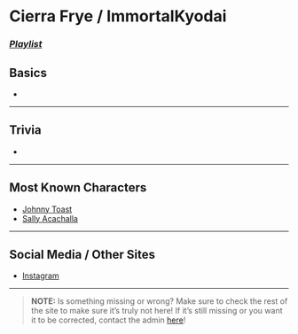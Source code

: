 # Cierra Frye / ImmortalKyodai
### [*Playlist*](https://www.youtube.com/playlist?list=PLwlijWXtmIKiReI9-gYwSiZPgcMnf8cQUm)

## Basics
- 

----

## Trivia
- 

----

## Most Known Characters
- [Johnny Toast]()
- [Sally Acachalla]()

----

## Social Media / Other Sites
- [Instagram](https://instagram.com/vt_immortal?igshid=146748sk76rfj)

----

> **NOTE:** Is something missing or wrong? Make sure to check the rest of the site to make sure it’s truly not here! If it’s still missing or you want it to be corrected, contact the admin [here](.chapter_2.html)!
